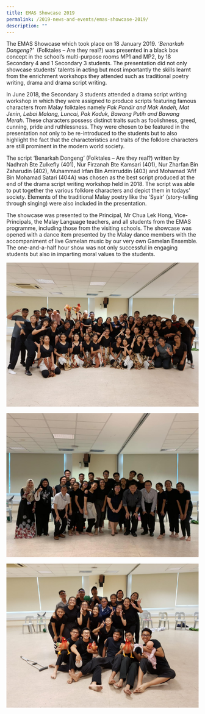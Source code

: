 ```yaml
---
title: EMAS Showcase 2019
permalink: /2019-news-and-events/emas-showcase-2019/
description: ""
---
```




The EMAS Showcase which took place on 18 January 2019. _‘Benarkah Dongeng?’_  (Folktales – Are they real?) was presented in a black box concept in the school’s multi-purpose rooms MP1 and MP2, by 18 Secondary 4 and 1 Secondary 3 students. The presentation did not only showcase students’ talents in acting but most importantly the skills learnt from the enrichment workshops they attended such as traditional poetry writing, drama and drama script writing.  

  

In June 2018, the Secondary 3 students attended a drama script writing workshop in which they were assigned to produce scripts featuring famous characters from Malay folktales namely _Pak Pandir and Mak Andeh, Mat Jenin, Lebai Malang, Luncai, Pak Kaduk, Bawang Putih and Bawang Merah_. These characters possess distinct traits such as foolishness, greed, cunning, pride and ruthlessness. They were chosen to be featured in the presentation not only to be re-introduced to the students but to also highlight the fact that the characteristics and traits of the folklore characters are still prominent in the modern world society.

  

The script ‘Benarkah Dongeng’ (Folktales – Are they real?) written by Nadhrah Bte Zulkefly (401), Nur Firzanah Bte Kamsari (401), Nur Zharfan Bin Zaharudin (402), Muhammad Irfan Bin Amirruddin (403) and Mohamad ‘Afif Bin Mohamad Satari (404A) was chosen as the best script produced at the end of the drama script writing workshop held in 2018. The script was able to put together the various folklore characters and depict them in todays’ society. Elements of the traditional Malay poetry like the ‘Syair’ (story-telling through singing) were also included in the presentation.

  

The showcase was presented to the Principal, Mr Chua Lek Hong, Vice-Principals, the Malay Language teachers, and all students from the EMAS programme, including those from the visiting schools. The showcase was opened with a dance item presented by the Malay dance members with the accompaniment of live Gamelan music by our very own Gamelan Ensemble. The one-and-a-half hour show was not only successful in engaging students but also in imparting moral values to the students.

  

![](/images/Emas%20Showcase%20.jpeg)

![](/images/Emas%20showcase.jpeg)

![](/images/EMAS%20Showcase(1).jpeg)